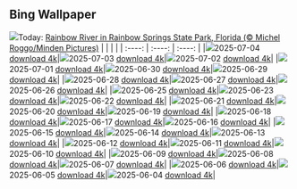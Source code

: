 ## Bing Wallpaper
![](./wallpaper/2025-07-04.jpg)Today: [Rainbow River in Rainbow Springs State Park, Florida (© Michel Roggo/Minden Pictures)](./wallpaper/2025-07-04.jpg)
|      |      |      |
| :----: | :----: | :----: |
|![](./wallpaper/2025-07-04_sm.jpg)2025-07-04 [download 4k](./wallpaper/2025-07-04.jpg)|![](./wallpaper/2025-07-03_sm.jpg)2025-07-03 [download 4k](./wallpaper/2025-07-03.jpg)|![](./wallpaper/2025-07-02_sm.jpg)2025-07-02 [download 4k](./wallpaper/2025-07-02.jpg)|
|![](./wallpaper/2025-07-01_sm.jpg)2025-07-01 [download 4k](./wallpaper/2025-07-01.jpg)|![](./wallpaper/2025-06-30_sm.jpg)2025-06-30 [download 4k](./wallpaper/2025-06-30.jpg)|![](./wallpaper/2025-06-29_sm.jpg)2025-06-29 [download 4k](./wallpaper/2025-06-29.jpg)|
|![](./wallpaper/2025-06-28_sm.jpg)2025-06-28 [download 4k](./wallpaper/2025-06-28.jpg)|![](./wallpaper/2025-06-27_sm.jpg)2025-06-27 [download 4k](./wallpaper/2025-06-27.jpg)|![](./wallpaper/2025-06-26_sm.jpg)2025-06-26 [download 4k](./wallpaper/2025-06-26.jpg)|
|![](./wallpaper/2025-06-25_sm.jpg)2025-06-25 [download 4k](./wallpaper/2025-06-25.jpg)|![](./wallpaper/2025-06-23_sm.jpg)2025-06-23 [download 4k](./wallpaper/2025-06-23.jpg)|![](./wallpaper/2025-06-22_sm.jpg)2025-06-22 [download 4k](./wallpaper/2025-06-22.jpg)|
|![](./wallpaper/2025-06-21_sm.jpg)2025-06-21 [download 4k](./wallpaper/2025-06-21.jpg)|![](./wallpaper/2025-06-20_sm.jpg)2025-06-20 [download 4k](./wallpaper/2025-06-20.jpg)|![](./wallpaper/2025-06-19_sm.jpg)2025-06-19 [download 4k](./wallpaper/2025-06-19.jpg)|
|![](./wallpaper/2025-06-18_sm.jpg)2025-06-18 [download 4k](./wallpaper/2025-06-18.jpg)|![](./wallpaper/2025-06-17_sm.jpg)2025-06-17 [download 4k](./wallpaper/2025-06-17.jpg)|![](./wallpaper/2025-06-16_sm.jpg)2025-06-16 [download 4k](./wallpaper/2025-06-16.jpg)|
|![](./wallpaper/2025-06-15_sm.jpg)2025-06-15 [download 4k](./wallpaper/2025-06-15.jpg)|![](./wallpaper/2025-06-14_sm.jpg)2025-06-14 [download 4k](./wallpaper/2025-06-14.jpg)|![](./wallpaper/2025-06-13_sm.jpg)2025-06-13 [download 4k](./wallpaper/2025-06-13.jpg)|
|![](./wallpaper/2025-06-12_sm.jpg)2025-06-12 [download 4k](./wallpaper/2025-06-12.jpg)|![](./wallpaper/2025-06-11_sm.jpg)2025-06-11 [download 4k](./wallpaper/2025-06-11.jpg)|![](./wallpaper/2025-06-10_sm.jpg)2025-06-10 [download 4k](./wallpaper/2025-06-10.jpg)|
|![](./wallpaper/2025-06-09_sm.jpg)2025-06-09 [download 4k](./wallpaper/2025-06-09.jpg)|![](./wallpaper/2025-06-08_sm.jpg)2025-06-08 [download 4k](./wallpaper/2025-06-08.jpg)|![](./wallpaper/2025-06-07_sm.jpg)2025-06-07 [download 4k](./wallpaper/2025-06-07.jpg)|
|![](./wallpaper/2025-06-06_sm.jpg)2025-06-06 [download 4k](./wallpaper/2025-06-06.jpg)|![](./wallpaper/2025-06-05_sm.jpg)2025-06-05 [download 4k](./wallpaper/2025-06-05.jpg)|![](./wallpaper/2025-06-04_sm.jpg)2025-06-04 [download 4k](./wallpaper/2025-06-04.jpg)|
